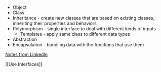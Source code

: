 - Object
- Class
- Inheritance - create new classes that are based on existing classes, inheriting their properties and behaviors
- Polymorphism - single interface to deal with different kinds of inputs
	- Templates - apply same class to different data types
- Abstraction
- Encapsulation - bundling data with the functions that use them

[Notes from LinkedIn](https://www.linkedin.com/posts/madhavvarjuntthukral-b41564183_oops-ugcPost-7024321442649378816-xmY4?utm_source=share&utm_medium=member_android)

[[Use Interfaces]]